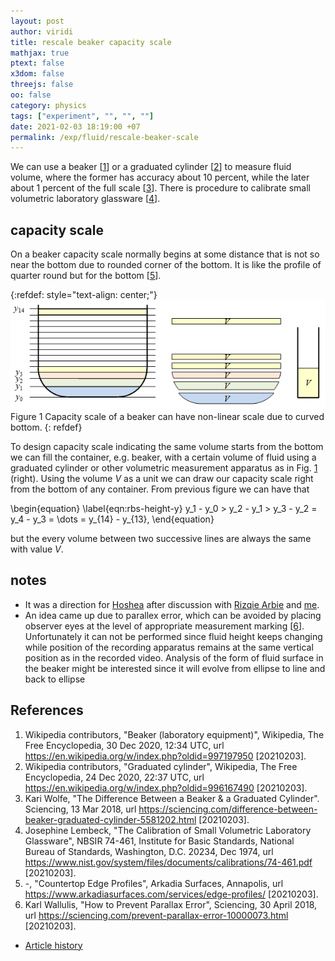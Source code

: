 ```yaml
---
layout: post
author: viridi
title: rescale beaker capacity scale
mathjax: true
ptext: false
x3dom: false
threejs: false
oo: false
category: physics
tags: ["experiment", "", "", ""]
date: 2021-02-03 18:19:00 +07
permalink: /exp/fluid/rescale-beaker-scale
---
```

We can use a beaker [[1](#ref1)] or a graduated cylinder [[2](#ref2)] to measure fluid volume, where the former has accuracy about 10 percent, while the later about 1 percent of the full scale [[3](#ref3)]. There is procedure to calibrate small volumetric laboratory glassware [[4](#ref4)].


## capacity scale
On a beaker capacity scale normally begins at some distance that is not so near the bottom due to rounded corner of the bottom. It is like the profile of quarter round but for the bottom [[5](#ref5)].

{:refdef: style="text-align: center;"}
![..](/assets/img/exp/fluid/becker-glass-nonlinear-scale.png)
<br />
Figure <a name="fig:rbs-beaker-scale-same-volume">1</a> Capacity scale of a beaker can have non-linear scale due to curved bottom.
{: refdef}

To design capacity scale indicating the same volume starts from the bottom we can fill the container, e.g. beaker, with a certain volume of fluid using a graduated cylinder or other volumetric measurement apparatus as in Fig. <a href="#fig:rbs-beaker-scale-same-volume">1</a> (right). Using the volume $V$ as a unit we can draw our capacity scale right from the bottom of any container. From previous figure we can have that

\begin{equation}
\label{eqn:rbs-height-y}
y_1 - y_0 > y_2 - y_1 > y_3 - y_2 = y_4 - y_3 = \dots = y_{14} - y_{13},
\end{equation}

but the every volume between two successive lines are always the same with value $V$.


## notes
+ It was a direction for [Hoshea](https://github.com/hoshea314) after discussion with [Rizqie Arbie](https://github.com/rizqie-arbie) and [me](https://github.com/dudung).
+ An idea came up due to parallex error, which can be avoided by placing observer eyes at the level of appropriate measurement marking [[6](#ref6)]. Unfortunately it can not be performed since fluid height keeps changing while position of the recording apparatus remains at the same vertical position as in the recorded video. Analysis of the form of fluid surface in the beaker might be interested since it will evolve from ellipse to line and back to ellipse


## References
1. <a name="ref1"></a>Wikipedia contributors, "Beaker (laboratory equipment)", Wikipedia, The Free Encyclopedia, 30 Dec 2020, 12:34 UTC, url <https://en.wikipedia.org/w/index.php?oldid=997197950> [20210203].
2. <a name="ref2"></a>Wikipedia contributors, "Graduated cylinder", Wikipedia, The Free Encyclopedia, 24 Dec 2020, 22:37 UTC, url <https://en.wikipedia.org/w/index.php?oldid=996167490> [20210203].
3. <a name="ref3"></a>Kari Wolfe, "The Difference Between a Beaker & a Graduated Cylinder". Sciencing, 13 Mar 2018, url <https://sciencing.com/difference-between-beaker-graduated-cylinder-5581202.html> [20210203].
4. <a name="ref4"></a>Josephine Lembeck, "The Calibration of Small Volumetric Laboratory Glassware", NBSIR 74-461, Institute for Basic Standards, National Bureau of Standards, Washington, D.C. 20234, Dec 1974, url <https://www.nist.gov/system/files/documents/calibrations/74-461.pdf> [20210203].
5. <a name="ref5"></a>-, "Countertop Edge Profiles", Arkadia Surfaces, Annapolis, url <https://www.arkadiasurfaces.com/services/edge-profiles/> [20210203].
6. <a name="ref6"></a>Karl Wallulis, "How to Prevent Parallax Error", Sciencing, 30 April 2018, url <https://sciencing.com/prevent-parallax-error-10000073.html> [20210203].

+ [Article history](https://github.com/butiran/butiran.github.io/commits/master/_posts/exp/fluid/2021-02-03-rescale-beaker-scale.md)
